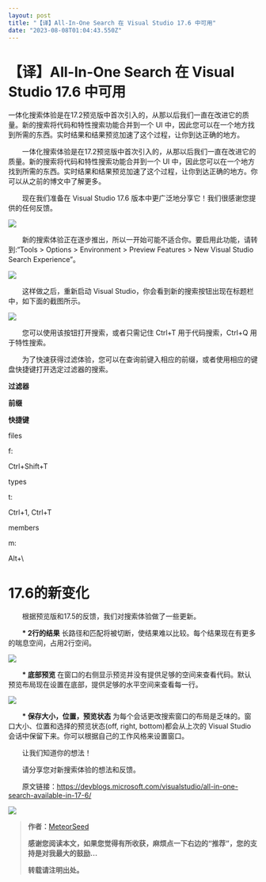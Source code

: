 ```yaml
---
layout: post
title: "【译】All-In-One Search 在 Visual Studio 17.6 中可用"
date: "2023-08-08T01:04:43.550Z"
---
```

【译】All-In-One Search 在 Visual Studio 17.6 中可用
=============================================

一体化搜索体验是在17.2预览版中首次引入的，从那以后我们一直在改进它的质量。新的搜索将代码和特性搜索功能合并到一个 UI 中，因此您可以在一个地方找到所需的东西。实时结果和结果预览加速了这个过程，让你到达正确的地方。

　　一体化搜索体验是在17.2预览版中首次引入的，从那以后我们一直在改进它的质量。新的搜索将代码和特性搜索功能合并到一个 UI 中，因此您可以在一个地方找到所需的东西。实时结果和结果预览加速了这个过程，让你到达正确的地方。你可以从之前的博文中了解更多。

　　现在我们准备在 Visual Studio 17.6 版本中更广泛地分享它！我们很感谢您提供的任何反馈。

![](https://img2023.cnblogs.com/blog/270073/202307/270073-20230731154849393-1718164826.png)

　　新的搜索体验正在逐步推出，所以一开始可能不适合你。要启用此功能，请转到:“Tools > Options > Environment > Preview Features > New Visual Studio Search Experience”。

![](https://img2023.cnblogs.com/blog/270073/202307/270073-20230731154917302-693992527.jpg)

　　这样做之后，重新启动 Visual Studio，你会看到新的搜索按钮出现在标题栏中，如下面的截图所示。

![](https://img2023.cnblogs.com/blog/270073/202307/270073-20230731154949915-1275624559.png)

　　您可以使用该按钮打开搜索，或者只需记住 Ctrl+T 用于代码搜索，Ctrl+Q 用于特性搜索。

　　为了快速获得过滤体验，您可以在查询前键入相应的前缀，或者使用相应的键盘快捷键打开选定过滤器的搜索。

**过滤器**

**前缀**

**快捷键**

files

f:

Ctrl+Shift+T

types

t:

Ctrl+1, Ctrl+T

members

m:

Alt+\\

**17.6的新变化**
============

　　根据预览版和17.5的反馈，我们对搜索体验做了一些更新。

　　**\* 2行的结果** 长路径和匹配将被切断，使结果难以比较。每个结果现在有更多的喘息空间，占用2行空间。

![](https://img2023.cnblogs.com/blog/270073/202307/270073-20230731155304526-184340622.png)

　　**\* 底部预览** 在窗口的右侧显示预览并没有提供足够的空间来查看代码。默认预览布局现在设置在底部，提供足够的水平空间来查看每一行。

![](https://img2023.cnblogs.com/blog/270073/202307/270073-20230731155346958-1233632599.png)

　　**\* 保存大小，位置，预览状态** 为每个会话更改搜索窗口的布局是乏味的。窗口大小、位置和选择的预览状态(off, right, bottom)都会从上次的 Visual Studio 会话中保留下来。你可以根据自己的工作风格来设置窗口。

　　让我们知道你的想法！

　　请分享您对新搜索体验的想法和反馈。

　　原文链接：https://devblogs.microsoft.com/visualstudio/all-in-one-search-available-in-17-6/

![](https://img2023.cnblogs.com/blog/270073/202307/270073-20230731155425460-2109101972.png)

> **作者：**[MeteorSeed](http://www.cnblogs.com/MeteorSeed)
> 
> **感谢您阅读本文，如果您觉得有所收获，麻烦点一下右边的“推荐”，您的支持是对我最大的鼓励...**
> 
> **转载请注明出处。**